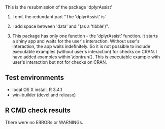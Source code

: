 This is the resubmission of the package 'dplyrAssist'

1) I omit the redundant part "The 'dplyrAssist' is'.

2) I add space between 'data' and "(as a 'tibble')".

3) This package has only one function - the 'dplyrAssist' function. It starts a shiny app and waits for the user's interaction. Without user's interaction, the app waits indefinitely. So it is not possible to include executable examples (without user's interaction) for checks on CRAN. I have added examples within \dontrun{}. This is executable example with user's interaction but not for checks on CRAN.

## Test environments
* local OS X install, R 3.4.1
* win-builder (devel and release)

## R CMD check results
There were no ERRORs or WARNINGs.

